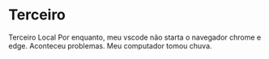 # Terceiro
 Terceiro Local
 Por enquanto, meu vscode não starta o navegador chrome e edge.
 Aconteceu problemas. Meu computador tomou chuva.
